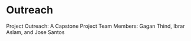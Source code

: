 # Outreach
Project Outreach: A Capstone Project
Team Members: Gagan Thind, Ibrar Aslam, and Jose Santos
